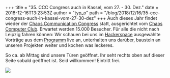 +++
title = "35. CCC Congress auch in Kassel, vom 27. - 30. Dez."
date = 2018-12-16T13:23:53Z
author = "typ_o"
path = "/blog/2018/12/16/35-ccc-congress-auch-in-kassel-vom-27-30-dez"
+++
Auch dieses Jahr findet wieder der [Chaos Communication
Congress](https://de.wikipedia.org/wiki/Chaos_Communication_Congress)
statt, ausgerichtet vom [Chaos Computer
Club](https://de.wikipedia.org/wiki/Chaos_Computer_Club). Erwartet
werden 15.000 Besucher. Für alle die nicht nach Leipzig fahren können:
Wir schauen bei uns im [Hackerspace](/kontakt/)
ausgewählte Vorträge aus dem
[Programm](https://fahrplan.events.ccc.de/congress/2018/Fahrplan/) live
an, unterhalten uns darüber, bausteln an unseren Projekten weiter und
kochen was leckeres.

So ca. ab Mittag sind unsere Türen geöffnet. Ihr seht rechts oben auf
dieser Seite sobald geöffnet ist. Seid willkommen\! Eintritt frei.

[![](https://flipdot.org/blog/uploads/33c3.serendipityThumb.jpg)](https://flipdot.org/blog/uploads/33c3.jpg)
